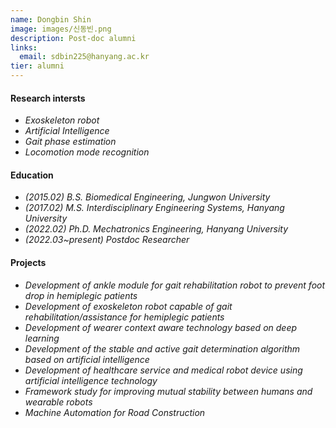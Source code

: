 ```yaml
---
name: Dongbin Shin  
image: images/신동빈.png
description: Post-doc alumni
links:
  email: sdbin225@hanyang.ac.kr
tier: alumni
---
```

#### **Research intersts**
- *Exoskeleton robot*
- *Artificial Intelligence* 
- *Gait phase estimation*
- *Locomotion mode recognition*

#### **Education**
- *(2015.02) B.S. Biomedical Engineering, Jungwon University*
- *(2017.02) M.S. Interdisciplinary Engineering Systems, Hanyang University*
- *(2022.02) Ph.D. Mechatronics Engineering, Hanyang University*
- *(2022.03~present) Postdoc Researcher*

#### **Projects**
- *Development of ankle module for gait rehabilitation robot to prevent foot drop in hemiplegic patients*
- *Development of exoskeleton robot capable of gait rehabilitation/assistance for hemiplegic patients*
- *Development of wearer context aware technology based on deep learning*
- *Development of the stable and active gait determination algorithm based on artificial intelligence*
- *Development of healthcare service and medical robot device using artificial intelligence technology*
- *Framework study for improving mutual stability between humans and wearable robots*
- *Machine Automation for Road Construction*

